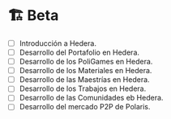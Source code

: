 # 🏗️ Beta

* [ ] Introducción a Hedera.
* [ ] Desarrollo del Portafolio en Hedera.
* [ ] Desarrollo de los PoliGames en Hedera.
* [ ] Desarrollo de los Materiales en Hedera.
* [ ] Desarrollo de las Maestrías en Hedera.
* [ ] Desarrollo de los Trabajos en Hedera.
* [ ] Desarrollo de las Comunidades eb Hedera.
* [ ] Desarrollo del mercado P2P de Polaris.
